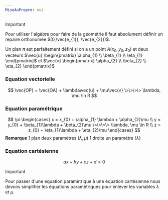 ```yaml
---
MiseAuPropre: oui
---
```


>[!important]
>Pour utiliser l'algèbre pour faire de la géométrie il faut absolument définir un repaire orthonomée $(0,\vec{e_{1}}, \vec{e_{2}})$.

Un plan $\pi$ est parfaitement défini si on a un point $A(x_{0},y_{0},z_{0})$ et deux vecteurs $\vec{u} \begin{pmatrix} \alpha_{1} \\ \beta_{1} \\ \eta_{1} \end{pmatrix}$ et $\vec{v} \begin{pmatrix} \alpha_{2} \\ \beta_{2} \\ \eta_{2} \end{pmatrix}$

### Equation vectorielle
$$
\vec{OP} = \vec{OA} + \lambda\vec{u} + \mu\vec{v} \>\>\>\> \lambda, \mu \in R
$$
### Equation paramétrique
$$
\pi
\begin{cases}
x = x_{0} + \alpha_{1} \lambda + \alpha_{2}\mu \\
y = y_{0} + \beta_{1}\lambda + \beta_{2}\mu \>\>\>\> \lambda, \mu \in R \\
z = z_{0} + \eta_{1}\lambda + \eta_{2}\mu
\end{cases}
$$
**Remarque**
1 plan deux paramètres $(\lambda, \mu)$
1 droite un paramètre $(\lambda)$

### Equation cartésienne
$$
ax+by+cz+d = 0
$$

>[!important]
> Pour passer d'une equation paramètrique à une équation cartésienne nous devons simplifier les équations paramètriques pour enlever les variables $\lambda$ et $\mu$.
